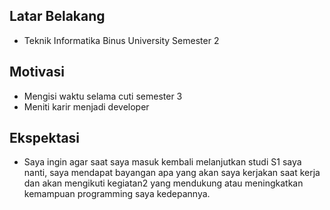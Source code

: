 [//]: # (Ceritakan sedikit tentang latar belakangmu seperti pendidikan terakhir atau pekerjaan sebelumnya)
## Latar Belakang
- Teknik Informatika Binus University Semester 2

[//]: # (Motivasi apa yang mendorongmu untuk ikut program coding bootcamp di Hacktiv8?)
## Motivasi
- Mengisi waktu selama cuti semester 3 
- Meniti karir menjadi developer 

[//]: # (Beri tahu kami, apa yang ingin kamu dapatkan di Hacktiv8 dan apa yang ingin kamu capai setelah lulus dari sini?)
## Ekspektasi
- Saya ingin agar saat saya masuk kembali melanjutkan studi S1 saya nanti, saya mendapat bayangan apa yang akan saya kerjakan saat kerja dan akan mengikuti kegiatan2 yang mendukung atau meningkatkan kemampuan programming saya kedepannya.

[//]: # (Apakah ada hal lain yang ingin disampaikan? Bila ada, kamu bebas untuk menuliskannya)
